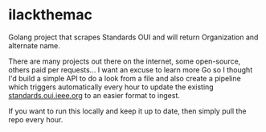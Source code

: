 # ilackthemac
Golang project that scrapes Standards OUI and will return Organization and alternate name.

There are many projects out there on the internet, some open-source, others paid per requests... I want an excuse to learn more Go so I thought I'd build a simple API to do a look from a file and also create a pipeline which triggers automatically every hour to update the existing [standards.oui.ieee.org](https://standards-oui.ieee.org/oui/oui.txt) to an easier format to ingest.

If you want to run this locally and keep it up to date, then simply pull the repo every hour.